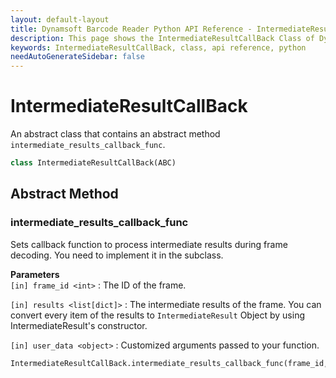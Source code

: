 ```yaml
---
layout: default-layout
title: Dynamsoft Barcode Reader Python API Reference - IntermediateResultCallBack Class
description: This page shows the IntermediateResultCallBack Class of Dynamsoft Barcode Reader for Python SDK.
keywords: IntermediateResultCallBack, class, api reference, python
needAutoGenerateSidebar: false
---
```



# IntermediateResultCallBack
An abstract class that contains an abstract method `intermediate_results_callback_func`.

```python
class IntermediateResultCallBack(ABC)
```  
    

## Abstract Method
  
### intermediate_results_callback_func

Sets callback function to process intermediate results during frame decoding. You need to implement it in the subclass. 

**Parameters**  
`[in] frame_id <int>` : The ID of the frame.
  
`[in] results <list[dict]>` : The intermediate results of the frame. You can convert every item of the results to `IntermediateResult` Object by using IntermediateResult's constructor.  
  
`[in] user_data <object>` : Customized arguments passed to your function.  
        

```python
IntermediateResultCallBack.intermediate_results_callback_func(frame_id, results, user_data)
```
